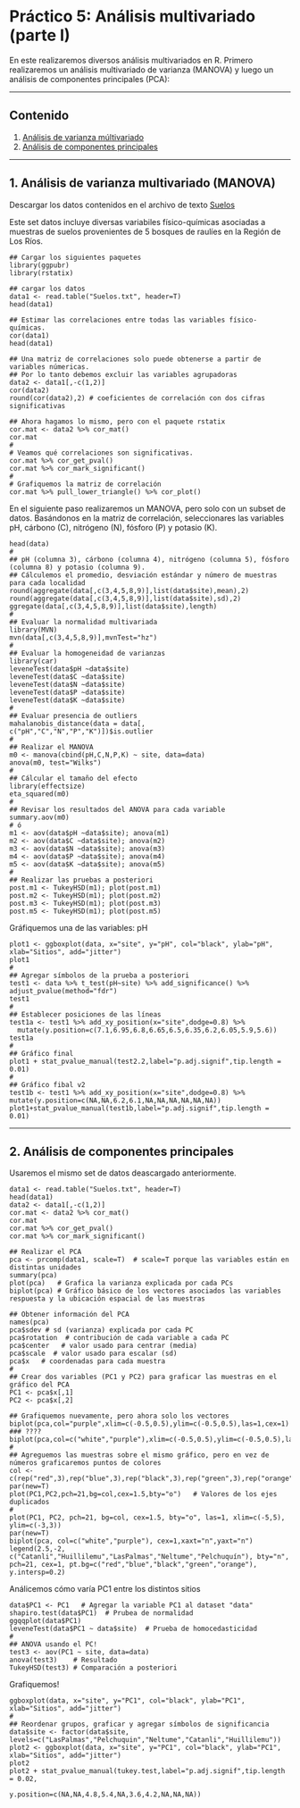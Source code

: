 # Práctico 5: Análisis multivariado (parte I)

En este realizaremos diversos análisis multivariados en R. Primero realizaremos un análisis multivariado de varianza (MANOVA) y luego un análisis de componentes principales (PCA):

---

## Contenido

1. [Análisis de varianza múltivariado](https://github.com/lecastaneda/Bioestadistica/edit/main/Pr%C3%A1ctico5.md#1-an%C3%A1lisis-de-varianza-multivariado-manova)
2. [Análisis de componentes principales](https://github.com/lecastaneda/Bioestadistica/blob/main/Pr%C3%A1ctico5.md#2-an%C3%A1lisis-de-componentes-principales)

---
## 1. Análisis de varianza multivariado (MANOVA)

Descargar los datos contenidos en el archivo de texto [Suelos](https://github.com/lecastaneda/Bioestadistica/blob/main/Suelos.txt)

Este set datos incluye diversas variabiles físico-químicas asociadas a muestras de suelos provenientes de 5 bosques de raulíes en la Región de Los Ríos.
```
## Cargar los siguientes paquetes
library(ggpubr)
library(rstatix)

## cargar los datos
data1 <- read.table("Suelos.txt", header=T)
head(data1)

## Estimar las correlaciones entre todas las variables físico-químicas.
cor(data1)
head(data1)

## Una matriz de correlaciones solo puede obtenerse a partir de variables númericas.
## Por lo tanto debemos excluir las variables agrupadoras
data2 <- data1[,-c(1,2)]
cor(data2)
round(cor(data2),2) # coeficientes de correlación con dos cifras significativas

## Ahora hagamos lo mismo, pero con el paquete rstatix
cor.mat <- data2 %>% cor_mat()
cor.mat
#
# Veamos qué correlaciones son significativas.
cor.mat %>% cor_get_pval()
cor.mat %>% cor_mark_significant()
#
# Grafiquemos la matriz de correlación
cor.mat %>% pull_lower_triangle() %>% cor_plot()
```

En el siguiente paso realizaremos un MANOVA, pero solo con un subset de datos. Basándonos en la matriz de correlación, seleccionares las variables pH, cárbono (C), nitrógeno (N), fósforo (P) y potasio (K).

```
head(data)
#
## pH (columna 3), cárbono (columna 4), nitrógeno (columna 5), fósforo (columna 8) y potasio (columna 9).
## Cálculemos el promedio, desviación estándar y número de muestras para cada localidad
round(aggregate(data[,c(3,4,5,8,9)],list(data$site),mean),2)
round(aggregate(data[,c(3,4,5,8,9)],list(data$site),sd),2)
ggregate(data[,c(3,4,5,8,9)],list(data$site),length)
#
## Evaluar la normalidad multivariada
library(MVN)
mvn(data[,c(3,4,5,8,9)],mvnTest="hz")
#
## Evaluar la homogeneidad de varianzas
library(car)
leveneTest(data$pH ~data$site)
leveneTest(data$C ~data$site)
leveneTest(data$N ~data$site)
leveneTest(data$P ~data$site)
leveneTest(data$K ~data$site)
#
## Evaluar presencia de outliers
mahalanobis_distance(data = data[, c("pH","C","N","P","K")])$is.outlier
#
## Realizar el MANOVA
m0 <- manova(cbind(pH,C,N,P,K) ~ site, data=data)
anova(m0, test="Wilks")
#
## Cálcular el tamaño del efecto
library(effectsize)
eta_squared(m0)
#
## Revisar los resultados del ANOVA para cada variable
summary.aov(m0)
# ó
m1 <- aov(data$pH ~data$site); anova(m1)
m2 <- aov(data$C ~data$site); anova(m2)
m3 <- aov(data$N ~data$site); anova(m3)
m4 <- aov(data$P ~data$site); anova(m4)
m5 <- aov(data$K ~data$site); anova(m5)
#
## Realizar las pruebas a posteriori
post.m1 <- TukeyHSD(m1); plot(post.m1)
post.m2 <- TukeyHSD(m1); plot(post.m2)
post.m3 <- TukeyHSD(m1); plot(post.m3)
post.m5 <- TukeyHSD(m1); plot(post.m5)
```

Gráfiquemos una de las variables: pH
```
plot1 <- ggboxplot(data, x="site", y="pH", col="black", ylab="pH", xlab="Sitios", add="jitter")
plot1
#
## Agregar símbolos de la prueba a posteriori
test1 <- data %>% t_test(pH~site) %>% add_significance() %>% adjust_pvalue(method="fdr")
test1
#
## Establecer posiciones de las líneas
test1a <- test1 %>% add_xy_position(x="site",dodge=0.8) %>% 
  mutate(y.position=c(7.1,6.95,6.8,6.65,6.5,6.35,6.2,6.05,5.9,5.6))
test1a
#
## Gráfico final
plot1 + stat_pvalue_manual(test2.2,label="p.adj.signif",tip.length = 0.01)
#
## Gráfico fibal v2
test1b <- test1 %>% add_xy_position(x="site",dodge=0.8) %>% mutate(y.position=c(NA,NA,6.2,6.1,NA,NA,NA,NA,NA,NA))
plot1+stat_pvalue_manual(test1b,label="p.adj.signif",tip.length = 0.01)
```

---
## 2. Análisis de componentes principales

Usaremos el mismo set de datos deascargado anteriormente.

```
data1 <- read.table("Suelos.txt", header=T)
head(data1)
data2 <- data1[,-c(1,2)]
cor.mat <- data2 %>% cor_mat()
cor.mat
cor.mat %>% cor_get_pval()
cor.mat %>% cor_mark_significant()

## Realizar el PCA
pca <- prcomp(data1, scale=T)  # scale=T porque las variables están en distintas unidades
summary(pca)
plot(pca)   # Grafica la varianza explicada por cada PCs
biplot(pca) # Gráfico básico de los vectores asociados las variables respuesta y la ubicación espacial de las muestras

## Obtener información del PCA
names(pca)
pca$sdev # sd (varianza) explicada por cada PC
pca$rotation  # contribución de cada variable a cada PC
pca$center   # valor usado para centrar (media)
pca$scale  # valor usado para escalar (sd)
pca$x   # coordenadas para cada muestra
#
## Crear dos variables (PC1 y PC2) para graficar las muestras en el gráfico del PCA
PC1 <- pca$x[,1]
PC2 <- pca$x[,2]

## Grafiquemos nuevamente, pero ahora solo los vectores
biplot(pca,col="purple",xlim=c(-0.5,0.5),ylim=c(-0.5,0.5),las=1,cex=1)  ### ????
biplot(pca,col=c("white","purple"),xlim=c(-0.5,0.5),ylim=c(-0.5,0.5),las=1,cex=1)
#
## Agreguemos las muestras sobre el mismo gráfico, pero en vez de números graficaremos puntos de colores
col <- c(rep("red",3),rep("blue",3),rep("black",3),rep("green",3),rep("orange",3))
par(new=T)
plot(PC1,PC2,pch=21,bg=col,cex=1.5,bty="o")   # Valores de los ejes duplicados
#
plot(PC1, PC2, pch=21, bg=col, cex=1.5, bty="o", las=1, xlim=c(-5,5), ylim=c(-3,3))
par(new=T)
biplot(pca, col=c("white","purple"), cex=1,xaxt="n",yaxt="n")
legend(2.5,-2, c("Catanli","Huillilemu","LasPalmas","Neltume","Pelchuquín"), bty="n", pch=21, cex=1, pt.bg=c("red","blue","black","green","orange"), y.intersp=0.2)
```

Análicemos cómo varía PC1 entre los distintos sitios

```
data$PC1 <- PC1   # Agregar la variable PC1 al dataset "data"
shapiro.test(data$PC1)  # Prubea de normalidad
ggqqplot(data$PC1)
leveneTest(data$PC1 ~ data$site)  # Prueba de homocedasticidad
#
## ANOVA usando el PC!
test3 <- aov(PC1 ~ site, data=data)
anova(test3)    # Resultado
TukeyHSD(test3) # Comparación a posteriori
```

Grafiquemos!

```
ggboxplot(data, x="site", y="PC1", col="black", ylab="PC1", xlab="Sitios", add="jitter")
#
## Reordenar grupos, graficar y agregar símbolos de significancia
data$site <- factor(data$site, levels=c("LasPalmas","Pelchuquin","Neltume","Catanli","Huillilemu"))
plot2 <- ggboxplot(data, x="site", y="PC1", col="black", ylab="PC1", xlab="Sitios", add="jitter")
plot2
plot2 + stat_pvalue_manual(tukey.test,label="p.adj.signif",tip.length = 0.02, 
                            y.position=c(NA,NA,4.8,5.4,NA,3.6,4.2,NA,NA,NA))
```
